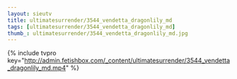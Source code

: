 ```yaml
--- 
layout: sieutv
title: ultimatesurrender/3544_vendetta_dragonlily_md
tags: [ultimatesurrender/3544_vendetta_dragonlily_md]
thumb_: ultimatesurrender/3544_vendetta_dragonlily_md.jpg
---
```

{% include tvpro key="http://admin.fetishbox.com/_content/ultimatesurrender/3544_vendetta_dragonlily_md.mp4" %} 
